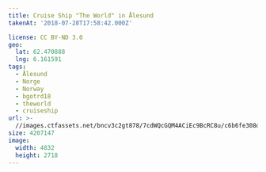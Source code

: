 ```yaml
---
title: Cruise Ship "The World" in Ålesund
takenAt: '2018-07-28T17:58:42.000Z'

license: CC BY-ND 3.0
geo:
  lat: 62.470888
  lng: 6.161591
tags:
  - Ålesund
  - Norge
  - Norway
  - bgotrd18
  - theworld
  - cruiseship
url: >-
  //images.ctfassets.net/bncv3c2gt878/7cdWQcGQM4ACiEc9BcRC8u/c6b6fe308dd381f8e41e582b9f26481e/cruise-ship-the-world-in-lesund_42955698915_o
size: 4207147
image:
  width: 4832
  height: 2718
---
```

